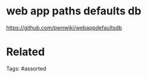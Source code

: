 # web app paths defaults db
https://github.com/pwnwiki/webappdefaultsdb

# Related

Tags:
    #assorted
